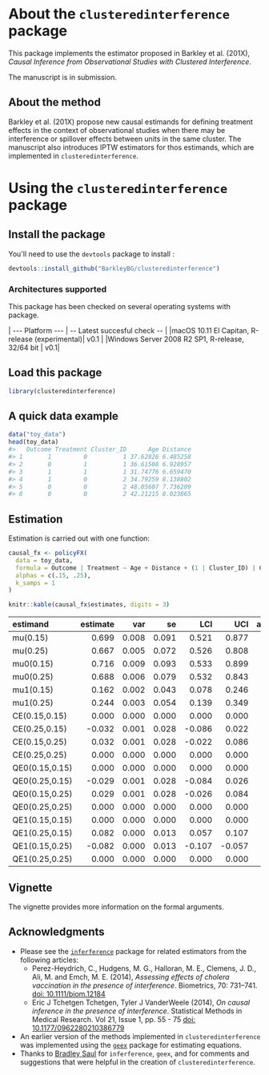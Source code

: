 About the `clusteredinterference` package
=========================================

This package implements the estimator proposed in Barkley et al. (201X), *Causal Inference from Observational Studies with Clustered Interference*.

The manuscript is in submission.

About the method
----------------

Barkley et al. (201X) propose new causal estimands for defining treatment effects in the context of observational studies when there may be interference or spillover effects between units in the same cluster. The manuscript also introduces IPTW estimators for thos estimands, which are implemented in `clusteredinterference`.

Using the `clusteredinterference` package
=========================================

Install the package
-------------------

You'll need to use the `devtools` package to install :

``` r
devtools::install_github("BarkleyBG/clusteredinterference")
```

### Architectures supported

This package has been checked on several operating systems with package.

| --- Platform --- | -- Latest succesful check -- | |macOS 10.11 El Capitan, R-release (experimental)| v0.1 | |Windows Server 2008 R2 SP1, R-release, 32/64 bit | v0.1|

Load this package
-----------------

``` r
library(clusteredinterference)
```

A quick data example
--------------------

``` r
data("toy_data")
head(toy_data)
#>   Outcome Treatment Cluster_ID      Age Distance
#> 1       1         0          1 37.62826 6.485258
#> 2       0         1          1 36.61508 6.928957
#> 3       1         1          1 31.74776 6.659470
#> 4       1         0          2 34.79259 8.138802
#> 5       0         0          2 48.05607 7.736209
#> 6       0         0          2 42.21215 8.023865
```

Estimation
----------

Estimation is carried out with one function:

``` r
causal_fx <- policyFX(
  data = toy_data,
  formula = Outcome | Treatment ~ Age + Distance + (1 | Cluster_ID) | Cluster_ID,
  alphas = c(.15, .25), 
  k_samps = 1
)
```

``` r
knitr::kable(causal_fx$estimates, digits = 3)
```

| estimand       |  estimate|    var|     se|     LCI|     UCI|  alpha1|  alpha2|  trt| estimand\_type | effect\_type |  k\_samps|
|:---------------|---------:|------:|------:|-------:|-------:|-------:|-------:|----:|:---------------|:-------------|---------:|
| mu(0.15)       |     0.699|  0.008|  0.091|   0.521|   0.877|    0.15|      NA|   NA| mu             | outcome      |         1|
| mu(0.25)       |     0.667|  0.005|  0.072|   0.526|   0.808|    0.25|      NA|   NA| mu             | outcome      |         1|
| mu0(0.15)      |     0.716|  0.009|  0.093|   0.533|   0.899|    0.15|      NA|    0| mu0            | outcome      |         1|
| mu0(0.25)      |     0.688|  0.006|  0.079|   0.532|   0.843|    0.25|      NA|    0| mu0            | outcome      |         1|
| mu1(0.15)      |     0.162|  0.002|  0.043|   0.078|   0.246|    0.15|      NA|    1| mu1            | outcome      |         1|
| mu1(0.25)      |     0.244|  0.003|  0.054|   0.139|   0.349|    0.25|      NA|    1| mu1            | outcome      |         1|
| CE(0.15,0.15)  |     0.000|  0.000|  0.000|   0.000|   0.000|    0.15|    0.15|   NA| CE             | contrast     |         1|
| CE(0.25,0.15)  |    -0.032|  0.001|  0.028|  -0.086|   0.022|    0.25|    0.15|   NA| CE             | contrast     |         1|
| CE(0.15,0.25)  |     0.032|  0.001|  0.028|  -0.022|   0.086|    0.15|    0.25|   NA| CE             | contrast     |         1|
| CE(0.25,0.25)  |     0.000|  0.000|  0.000|   0.000|   0.000|    0.25|    0.25|   NA| CE             | contrast     |         1|
| QE0(0.15,0.15) |     0.000|  0.000|  0.000|   0.000|   0.000|    0.15|    0.15|    0| QE0            | contrast     |         1|
| QE0(0.25,0.15) |    -0.029|  0.001|  0.028|  -0.084|   0.026|    0.25|    0.15|    0| QE0            | contrast     |         1|
| QE0(0.15,0.25) |     0.029|  0.001|  0.028|  -0.026|   0.084|    0.15|    0.25|    0| QE0            | contrast     |         1|
| QE0(0.25,0.25) |     0.000|  0.000|  0.000|   0.000|   0.000|    0.25|    0.25|    0| QE0            | contrast     |         1|
| QE1(0.15,0.15) |     0.000|  0.000|  0.000|   0.000|   0.000|    0.15|    0.15|    1| QE1            | contrast     |         1|
| QE1(0.25,0.15) |     0.082|  0.000|  0.013|   0.057|   0.107|    0.25|    0.15|    1| QE1            | contrast     |         1|
| QE1(0.15,0.25) |    -0.082|  0.000|  0.013|  -0.107|  -0.057|    0.15|    0.25|    1| QE1            | contrast     |         1|
| QE1(0.25,0.25) |     0.000|  0.000|  0.000|   0.000|   0.000|    0.25|    0.25|    1| QE1            | contrast     |         1|

Vignette
--------

The vignette provides more information on the formal arguments.

Acknowledgments
---------------

-   Please see the [`inferference`](https://cran.r-project.org/package=inferference) package for related estimators from the following articles:
    -   Perez-Heydrich, C., Hudgens, M. G., Halloran, M. E., Clemens, J. D., Ali, M. and Emch, M. E. (2014), *Assessing effects of cholera vaccination in the presence of interference*. Biometrics, 70: 731–741. [doi: 10.1111/biom.12184](doi.wiley.com/10.1111/biom.12184)
    -   Eric J Tchetgen Tchetgen, Tyler J VanderWeele (2014), *On causal inference in the presence of interference*. Statistical Methods in Medical Research. Vol 21, Issue 1, pp. 55 - 75 [doi: 10.1177/0962280210386779](https://doi.org/10.1177/0962280210386779)
-   An earlier version of the methods implemented in `clusteredinterference` was implemented using the [`geex`](https://github.com/bsaul/geex) package for estimating equations.
-   Thanks to [Bradley Saul](https://github.com/bsaul) for `inferference`, `geex`, and for comments and suggestions that were helpful in the creation of `clusteredinterference`.
